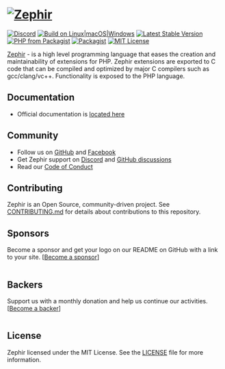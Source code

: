 # [![Zephir][zephir logo]][web site]

[![Discord][discord-badge]](https://phalcon.io/discord)
[![Build on Linux|macOS|Windows][actions main]][actions link]
[![Latest Stable Version][version badge]][packagist link]
[![PHP from Packagist][packagist ver]][packagist link]
[![Packagist][packagist dd]][packagist stats]
[![MIT License][license badge]](./LICENSE)

[Zephir][web site] - is a high level programming language that eases the creation and maintainability of extensions for PHP.
Zephir extensions are exported to C code that can be compiled and optimized by major C compilers such as gcc/clang/vc++.
Functionality is exposed to the PHP language.

## Documentation

* Official documentation is [located here][docs]

## Community

* Follow us on [GitHub][zephir] and [Facebook][facebook]
* Get Zephir support on [Discord][discord] and [GitHub discussions][discussions]
* Read our [Code of Conduct](./CODE_OF_CONDUCT.md)

## Contributing

Zephir is an Open Source, community-driven project. See [CONTRIBUTING.md](./CONTRIBUTING.md)
for details about contributions to this repository.

## Sponsors

Become a sponsor and get your logo on our README on GitHub with a link to your site.
[[Become a sponsor](https://opencollective.com/phalcon#sponsor)]

<a href="https://opencollective.com/phalcon/#contributors">
<img src="https://opencollective.com/phalcon/tiers/sponsors.svg?avatarHeight=48&width=800" alt="">
</a>

## Backers

Support us with a monthly donation and help us continue our activities.
[[Become a backer](https://opencollective.com/phalcon#backer)]

<a href="https://opencollective.com/phalcon/#contributors">
<img src="https://opencollective.com/phalcon/tiers/backers.svg?avatarHeight=48&width=800&height=200" alt="">
</a>

## License

Zephir licensed under the MIT License. See the [LICENSE](./LICENSE) file for more information.

[docs]:             https://docs.zephir-lang.com
[zephir]:           https://github.com/zephir-lang/zephir
[facebook]:         https://www.facebook.com/groups/zephir.language
[discord]:          https://phalcon.link/discord
[discussions]:      https://github.com/zephir-lang/zephir/discussions
[zephir logo]:      https://assets.phalconphp.com/zephir/zephir_logo-105x36.svg
[web site]:         https://zephir-lang.com

[actions link]:     https://github.com/zephir-lang/zephir/actions
[actions main]:     https://github.com/zephir-lang/zephir/actions/workflows/main.yml/badge.svg

[version badge]:    https://poser.pugx.org/phalcon/zephir/v/stable.svg
[packagist link]:   https://packagist.org/packages/phalcon/zephir
[packagist dd]:     https://img.shields.io/packagist/dd/phalcon/zephir
[packagist stats]:  https://packagist.org/packages/phalcon/zephir/stats
[packagist ver]:    https://img.shields.io/packagist/php-v/phalcon/migrations
[license badge]:    https://poser.pugx.org/phalcon/zephir/license.svg
[discord-badge]:    https://img.shields.io/discord/310910488152375297?label=Discord&logo=discord&style=flat-square
